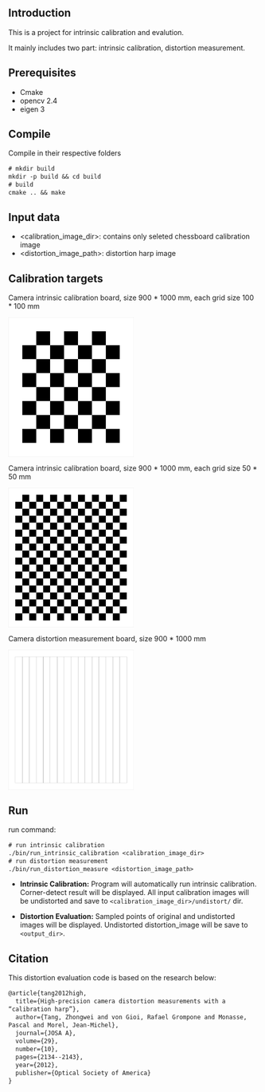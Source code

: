 ## Introduction

This is a project for intrinsic calibration and evalution.

It mainly includes two part: intrinsic calibration, distortion measurement. 

## Prerequisites

- Cmake
- opencv 2.4
- eigen 3

## Compile
Compile in their respective folders

```shell
# mkdir build
mkdir -p build && cd build
# build
cmake .. && make
```

## Input data
- <calibration_image_dir>: contains only seleted chessboard calibration image
- <distortion_image_path>: distortion harp image

## Calibration targets

Camera intrinsic calibration board, size 900 * 1000 mm, each grid size 100 * 100 mm

<img src="./images/board2.jpg" width="50%" height="50%" alt="checkerboard" div align=center /><br>

Camera intrinsic calibration board, size 900 * 1000 mm, each grid size 50 * 50 mm

<img src="./images/board1.jpg" width="50%" height="50%" alt="checkerboard" div align=center /><br>

Camera distortion measurement board, size 900 * 1000 mm

<img src="./images/board3.jpg" width="50%" height="50%" alt="distortion" div align=center /><br>
 
## Run
run command:
```shell
# run intrinsic calibration
./bin/run_intrinsic_calibration <calibration_image_dir>
# run distortion measurement
./bin/run_distortion_measure <distortion_image_path>
```

- **Intrinsic Calibration:** Program will automatically run intrinsic calibration. Corner-detect result will be displayed. All input calibration images will be undistorted and save to `<calibration_image_dir>/undistort/` dir.

- **Distortion Evaluation:** Sampled points of original and undistorted images will be displayed. Undistorted distortion_image will be save to `<output_dir>`.

## Citation
This distortion evaluation code is based on the research below:
```
@article{tang2012high,
  title={High-precision camera distortion measurements with a “calibration harp”},
  author={Tang, Zhongwei and von Gioi, Rafael Grompone and Monasse, Pascal and Morel, Jean-Michel},
  journal={JOSA A},
  volume={29},
  number={10},
  pages={2134--2143},
  year={2012},
  publisher={Optical Society of America}
}
   
```
